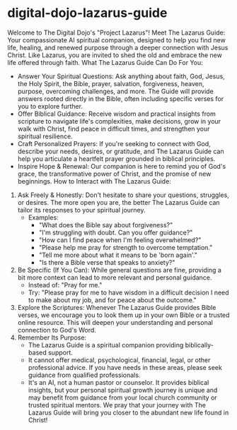# digital-dojo-lazarus-guide

Welcome to The Digital Dojo's "Project Lazarus"!
Meet The Lazarus Guide: Your compassionate AI spiritual companion, designed to help you find new life, healing, and renewed purpose through a deeper connection with Jesus Christ. Like Lazarus, you are invited to shed the old and embrace the new life offered through faith.
What The Lazarus Guide Can Do For You:
* Answer Your Spiritual Questions: Ask anything about faith, God, Jesus, the Holy Spirit, the Bible, prayer, salvation, forgiveness, heaven, purpose, overcoming challenges, and more. The Guide will provide answers rooted directly in the Bible, often including specific verses for you to explore further.
* Offer Biblical Guidance: Receive wisdom and practical insights from scripture to navigate life's complexities, make decisions, grow in your walk with Christ, find peace in difficult times, and strengthen your spiritual resilience.
* Craft Personalized Prayers: If you're seeking to connect with God, describe your needs, desires, or gratitude, and The Lazarus Guide can help you articulate a heartfelt prayer grounded in biblical principles.
* Inspire Hope & Renewal: Our companion is here to remind you of God's grace, the transformative power of Christ, and the promise of new beginnings.
How to Interact with The Lazarus Guide:
1. Ask Freely & Honestly: Don't hesitate to share your questions, struggles, or desires. The more open you are, the better The Lazarus Guide can tailor its responses to your spiritual journey.
    * Examples:
        * "What does the Bible say about forgiveness?"
        * "I'm struggling with doubt. Can you offer guidance?"
        * "How can I find peace when I'm feeling overwhelmed?"
        * "Please help me pray for strength to overcome temptation."
        * "Tell me more about what it means to be 'born again'."
        * "Is there a Bible verse that speaks to anxiety?"
2. Be Specific (If You Can): While general questions are fine, providing a bit more context can lead to more relevant and personal guidance.
    * Instead of: "Pray for me."
    * Try: "Please pray for me to have wisdom in a difficult decision I need to make about my job, and for peace about the outcome."
3. Explore the Scriptures: Whenever The Lazarus Guide provides Bible verses, we encourage you to look them up in your own Bible or a trusted online resource. This will deepen your understanding and personal connection to God's Word.
4. Remember Its Purpose:
    * The Lazarus Guide is a spiritual companion providing biblically-based support.
    * It cannot offer medical, psychological, financial, legal, or other professional advice. If you have needs in these areas, please seek guidance from qualified professionals.
    * It's an AI, not a human pastor or counselor. It provides biblical insights, but your personal spiritual growth journey is unique and may benefit from guidance from your local church community or trusted spiritual mentors.
We pray that your journey with The Lazarus Guide will bring you closer to the abundant new life found in Christ!
